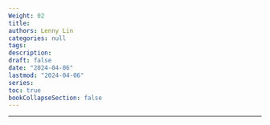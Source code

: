 ```yaml
---
Weight: 02
title: 
authors: Lenny Lin
categories: null
tags: 
description: 
draft: false
date: "2024-04-06"
lastmod: "2024-04-06"
series:
toc: true
bookCollapseSection: false
---
```



<!--more-->

---



